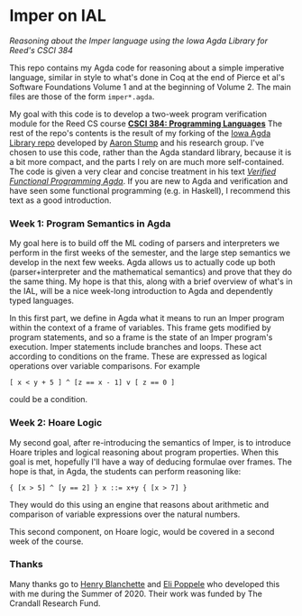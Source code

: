# Imper on IAL

*Reasoning about the Imper language using the Iowa Agda Library for Reed's CSCI 384*

This repo contains my Agda code for reasoning about a simple imperative language,
similar in style to what's done in Coq at the end of Pierce et al's Software 
Foundations Volume 1 and at the beginning of Volume 2. The main files are those
of the form `imper*.agda`. 

My goal with this code is to develop a two-week program verification module for the Reed
CS course [**CSCI 384: Programming Languages**](https://jimfix.github.io/csci384/index.html)
The rest of the repo's contents is the result of my forking of the [Iowa Agda Library repo](https://github.com/cedille/ial)
developed by [Aaron Stump](http://homepage.cs.uiowa.edu/~astump/) and his research group.
I've chosen to use this code, rather than the Agda standard library, because it is a bit more
compact, and the parts I rely on are much more self-contained. The code is given a very clear and concise
treatment in his text
[*Verified Functional Programming Agda*](https://www.amazon.com/Verified-Functional-Programming-Agda-Books/dp/1970001240).
If you are new to Agda and verification and have seen some functional programming (e.g. in Haskell), I recommend this text as
a good introduction.

### Week 1: Program Semantics in Agda

My goal here is to build off the ML coding of parsers and interpreters we perform in the first weeks of the semester, and
the large step semantics we develop in the next few weeks. Agda allows us to actually code up both (parser+interpreter and the 
mathematical semantics) and prove that they do the same thing. My hope is that this, along with a brief overview of what's in 
the IAL, will be a nice week-long introduction to Agda and dependently typed languages. 

In this first part, we define in Agda what it means to run an Imper program within the context of a frame of variables. This frame
gets modified by program statements, and so a frame is the state of an Imper program's execution. Imper statements include branches and
loops. These act according to conditions on the frame. These are expressed as logical operations over variable comparisons. For example

    [ x < y + 5 ] ^ [z == x - 1] v [ z == 0 ]

could be a condition. 

### Week 2: Hoare Logic

My second goal, after re-introducing the semantics of Imper, is to introduce Hoare triples and logical reasoning about program properties. When this goal is met,
hopefully I'll have a way of deducing formulae over frames. The hope is that, in Agda, the students can perform reasoning like:

    { [x > 5] ^ [y == 2] } x ::= x+y { [x > 7] }
    
They would do this using an engine that reasons about arithmetic and comparison of variable expressions over the natural numbers.

This second component, on Hoare logic, would be covered in a second week of the course. 

### Thanks

Many thanks go to [Henry Blanchette](https://github.com/Riib11) and [Eli Poppele](https://github.com/epoppele) who developed this with me during the Summer of 2020.
Their work was funded by The Crandall Research Fund.

